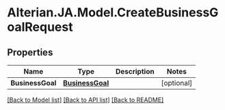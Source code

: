 # Alterian.JA.Model.CreateBusinessGoalRequest

## Properties

Name | Type | Description | Notes
------------ | ------------- | ------------- | -------------
**BusinessGoal** | [**BusinessGoal**](BusinessGoal.md) |  | [optional] 

[[Back to Model list]](../README.md#documentation-for-models) [[Back to API list]](../README.md#documentation-for-api-endpoints) [[Back to README]](../README.md)


